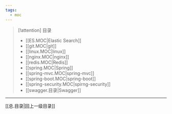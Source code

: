 ```yaml
---
tags:
  - moc
---
```


> [!attention] 目录
> 
> - [[ES.MOC|Elastic Search]]
> - [[git.MOC|git]]
> - [[linux.MOC|linux]]
> - [[nginx.MOC|nginx]]
> - [[redis.MOC|Redis]]
> - [[spring.MOC|Spring]]
> - [[spring-mvc.MOC|spring-mvc]]
> - [[spring-boot.MOC|spring-boot]]
> - [[spring-security.MOC|spirng-security]]
> - [[swagger.目录|Swagger]]

---

[[总.目录|回上一级目录]]